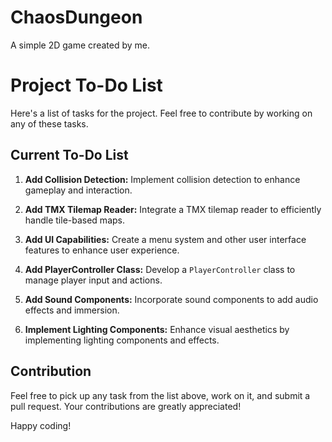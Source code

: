 # ChaosDungeon
A simple 2D game created by me.

# Project To-Do List

Here's a list of tasks for the project. Feel free to contribute by working on any of these tasks.

## Current To-Do List

1. **Add Collision Detection:** Implement collision detection to enhance gameplay and interaction.
   
2. **Add TMX Tilemap Reader:** Integrate a TMX tilemap reader to efficiently handle tile-based maps.

3. **Add UI Capabilities:** Create a menu system and other user interface features to enhance user experience.

4. **Add PlayerController Class:** Develop a `PlayerController` class to manage player input and actions.

5. **Add Sound Components:** Incorporate sound components to add audio effects and immersion.

6. **Implement Lighting Components:** Enhance visual aesthetics by implementing lighting components and effects.

## Contribution

Feel free to pick up any task from the list above, work on it, and submit a pull request. Your contributions are greatly appreciated!

Happy coding!
